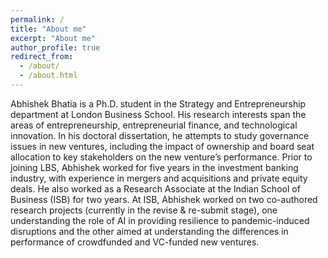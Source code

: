```yaml
---
permalink: /
title: "About me"
excerpt: "About me"
author_profile: true
redirect_from: 
  - /about/
  - /about.html
---
```


Abhishek Bhatia is a Ph.D. student in the Strategy and Entrepreneurship department at London Business School. His research interests span the areas of entrepreneurship, entrepreneurial finance, and technological innovation. In his doctoral dissertation, he attempts to study governance issues in new ventures, including the impact of ownership and board seat allocation to key stakeholders on the new venture’s performance. Prior to joining LBS, Abhishek worked for five years in the investment banking industry, with experience in mergers and acquisitions and private equity deals. He also worked as a Research Associate at the Indian School of Business (ISB) for two years. At ISB, Abhishek worked on two co-authored research projects (currently in the revise & re-submit stage), one understanding the role of AI in providing resilience to pandemic-induced disruptions and the other aimed at understanding the differences in performance of crowdfunded and VC-funded new ventures. 
